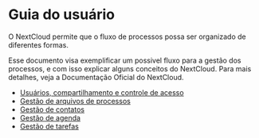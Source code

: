 # Guia do usuário

O NextCloud permite que o fluxo de processos possa ser organizado de diferentes formas.

Esse documento visa exemplificar um possivel fluxo para a gestão dos processos, e com isso explicar alguns conceitos do NextCloud.
Para mais detalhes, veja a Documentação Oficial do NextCloud.

- [Usuários, compartilhamento e controle de acesso](./usuario-compartilhamento-controle-de-acesso.md)
- [Gestão de arquivos de processos](./gestao-arquivos.md)
- [Gestão de contatos](./gestao-contatos.md)
- [Gestão de agenda](./gestao-agenda.md)
- [Gestão de tarefas](./gestao-tarefas.md)
